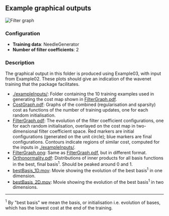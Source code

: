 ## Example graphical outputs

![Filter graph](https://github.com/asogaard/Wavenet/blob/master/media/FilterGraph.png "Filter graph.")

### Configuration
* __Training data__: NeedleGenerator
* __Number of filter coefficients__: 2

### Description
The graphical output in this folder is produced using Example03, with input from Example02. These plots should give an indication of the wavenet training that the package facilitates.

* [./exampleInputs/](./exampleInputs/): Folder containing the 10 training examples used in generating the cost map shown in [FilterGraph.pdf](FilterGraph.pdf).
* [CostGraph.pdf](CostGraph.pdf): Graphs of the combined (regularisation and sparsity) cost as functions of the number of training updates, one for each random initialisation.
* [FilterGraph.pdf](FilterGraph.pdf): The evolution of the filter coefficient configurations, one for each random initialisation, overlayed on the cost map in two-dimensional filter coefficient space. Red markers are initial configurations (generated on the unit circle); blue markers are final configurations. Contours indicate regions of similar cost, computed for the inputs in [./exampleInputs/](./exampleInputs/).
* [FilterGraph.png](FilterGraph.png): Same as [FilterGraph.pdf](FilterGraph.pdf), but in different format.
* [Orthonormality.pdf](Orthonormality.pdf): Distributions of inner products for all basis functions in the best, final basis<sup>1</sup>. Should be peaked around 0 and 1.
* [bestBasis_1D.mov](bestBasis_1D.mov): Movie showing the evolution of the best basis<sup>1</sup> in one dimension.
* [bestBasis_2D.mov](bestBasis_2D.mov): Movie showing the evolution of the best basis<sup>1</sup> in two dimensions.

---

<sup>1</sup> By "best basis" we mean the basis, or initialisation i.e. evolution of bases, which has the lowest cost at the end of the training.